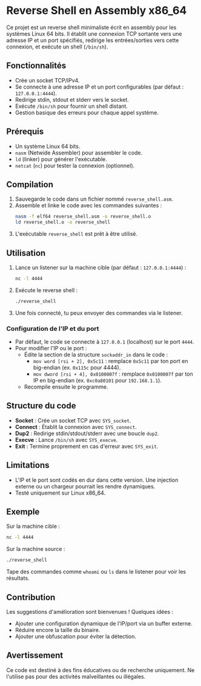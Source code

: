 # Reverse Shell en Assembly x86_64

Ce projet est un reverse shell minimaliste écrit en assembly pour les systèmes Linux 64 bits. Il établit une connexion TCP sortante vers une adresse IP et un port spécifiés, redirige les entrées/sorties vers cette connexion, et exécute un shell (`/bin/sh`).

## Fonctionnalités
- Crée un socket TCP/IPv4.
- Se connecte à une adresse IP et un port configurables (par défaut : `127.0.0.1:4444`).
- Redirige stdin, stdout et stderr vers le socket.
- Exécute `/bin/sh` pour fournir un shell distant.
- Gestion basique des erreurs pour chaque appel système.

## Prérequis
- Un système Linux 64 bits.
- `nasm` (Netwide Assembler) pour assembler le code.
- `ld` (linker) pour générer l'exécutable.
- `netcat` (`nc`) pour tester la connexion (optionnel).

## Compilation
1. Sauvegarde le code dans un fichier nommé `reverse_shell.asm`.
2. Assemble et linke le code avec les commandes suivantes :
   ```bash
   nasm -f elf64 reverse_shell.asm -o reverse_shell.o
   ld reverse_shell.o -o reverse_shell
   ```
3. L'exécutable `reverse_shell` est prêt à être utilisé.

## Utilisation
1. Lance un listener sur la machine cible (par défaut : `127.0.0.1:4444`) :
   ```bash
   nc -l 4444
   ```
2. Exécute le reverse shell :
   ```bash
   ./reverse_shell
   ```
3. Une fois connecté, tu peux envoyer des commandes via le listener.

### Configuration de l'IP et du port
- Par défaut, le code se connecte à `127.0.0.1` (localhost) sur le port `4444`.
- Pour modifier l'IP ou le port :
  - Édite la section de la structure `sockaddr_in` dans le code :
    - `mov word [rsi + 2], 0x5c11` : remplace `0x5c11` par ton port en big-endian (ex. `0x115c` pour 4444).
    - `mov dword [rsi + 4], 0x0100007f` : remplace `0x0100007f` par ton IP en big-endian (ex. `0xc0a80101` pour `192.168.1.1`).
  - Recompile ensuite le programme.

## Structure du code
- **Socket** : Crée un socket TCP avec `SYS_socket`.
- **Connect** : Établit la connexion avec `SYS_connect`.
- **Dup2** : Redirige stdin/stdout/stderr avec une boucle `dup2`.
- **Execve** : Lance `/bin/sh` avec `SYS_execve`.
- **Exit** : Termine proprement en cas d'erreur avec `SYS_exit`.

## Limitations
- L'IP et le port sont codés en dur dans cette version. Une injection externe ou un chargeur pourrait les rendre dynamiques.
- Testé uniquement sur Linux x86_64.

## Exemple
Sur la machine cible :
```bash
nc -l 4444
```
Sur la machine source :
```bash
./reverse_shell
```
Tape des commandes comme `whoami` ou `ls` dans le listener pour voir les résultats.

## Contribution
Les suggestions d'amélioration sont bienvenues ! Quelques idées :
- Ajouter une configuration dynamique de l'IP/port via un buffer externe.
- Réduire encore la taille du binaire.
- Ajouter une obfuscation pour éviter la détection.

## Avertissement
Ce code est destiné à des fins éducatives ou de recherche uniquement. Ne l'utilise pas pour des activités malveillantes ou illégales.
